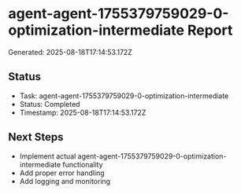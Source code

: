 # agent-agent-1755379759029-0-optimization-intermediate Report

Generated: 2025-08-18T17:14:53.172Z

## Status
- Task: agent-agent-1755379759029-0-optimization-intermediate
- Status: Completed
- Timestamp: 2025-08-18T17:14:53.172Z

## Next Steps
- Implement actual agent-agent-1755379759029-0-optimization-intermediate functionality
- Add proper error handling
- Add logging and monitoring
